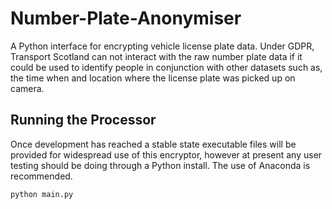# Number-Plate-Anonymiser

A Python interface for encrypting vehicle license plate data. Under GDPR, Transport Scotland can not interact with the raw number plate data if it could be used to identify people in conjunction with other datasets such as, the time when and location where the license plate was picked up on camera.

## Running the Processor
Once development has reached a stable state executable files will be provided for widespread use of this encryptor, however at present any user testing should be doing through a Python install. The use of Anaconda is recommended.

```
python main.py
```

